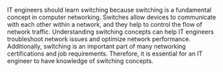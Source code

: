 IT engineers should learn switching because switching is a fundamental concept in computer networking. Switches allow devices to communicate with each other within a network, and they help to control the flow of network traffic. Understanding switching concepts can help IT engineers troubleshoot network issues and optimize network performance. Additionally, switching is an important part of many networking certifications and job requirements. Therefore, it is essential for an IT engineer to have knowledge of switching concepts.
